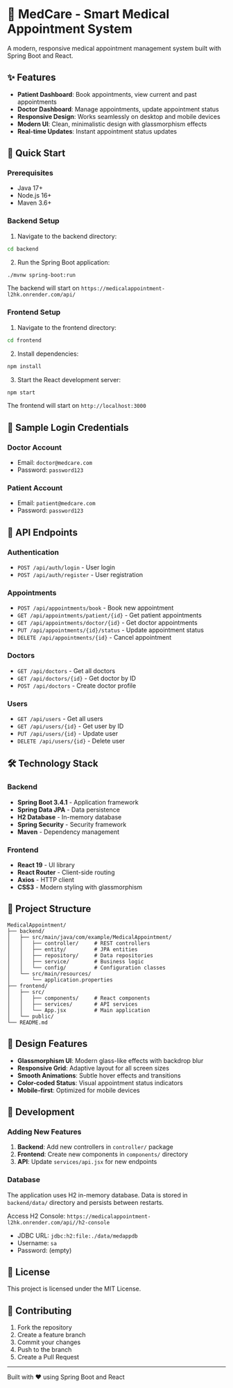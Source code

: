 # 🏥 MedCare - Smart Medical Appointment System

A modern, responsive medical appointment management system built with Spring Boot and React.

## ✨ Features

- **Patient Dashboard**: Book appointments, view current and past appointments
- **Doctor Dashboard**: Manage appointments, update appointment status
- **Responsive Design**: Works seamlessly on desktop and mobile devices
- **Modern UI**: Clean, minimalistic design with glassmorphism effects
- **Real-time Updates**: Instant appointment status updates

## 🚀 Quick Start

### Prerequisites
- Java 17+
- Node.js 16+
- Maven 3.6+

### Backend Setup

1. Navigate to the backend directory:
```bash
cd backend
```

2. Run the Spring Boot application:
```bash
./mvnw spring-boot:run
```

The backend will start on `https://medicalappointment-l2hk.onrender.com/api/`

### Frontend Setup

1. Navigate to the frontend directory:
```bash
cd frontend
```

2. Install dependencies:
```bash
npm install
```

3. Start the React development server:
```bash
npm start
```

The frontend will start on `http://localhost:3000`

## 🔐 Sample Login Credentials

### Doctor Account
- Email: `doctor@medcare.com`
- Password: `password123`

### Patient Account
- Email: `patient@medcare.com`
- Password: `password123`

## 📱 API Endpoints

### Authentication
- `POST /api/auth/login` - User login
- `POST /api/auth/register` - User registration

### Appointments
- `POST /api/appointments/book` - Book new appointment
- `GET /api/appointments/patient/{id}` - Get patient appointments
- `GET /api/appointments/doctor/{id}` - Get doctor appointments
- `PUT /api/appointments/{id}/status` - Update appointment status
- `DELETE /api/appointments/{id}` - Cancel appointment

### Doctors
- `GET /api/doctors` - Get all doctors
- `GET /api/doctors/{id}` - Get doctor by ID
- `POST /api/doctors` - Create doctor profile

### Users
- `GET /api/users` - Get all users
- `GET /api/users/{id}` - Get user by ID
- `PUT /api/users/{id}` - Update user
- `DELETE /api/users/{id}` - Delete user

## 🛠️ Technology Stack

### Backend
- **Spring Boot 3.4.1** - Application framework
- **Spring Data JPA** - Data persistence
- **H2 Database** - In-memory database
- **Spring Security** - Security framework
- **Maven** - Dependency management

### Frontend
- **React 19** - UI library
- **React Router** - Client-side routing
- **Axios** - HTTP client
- **CSS3** - Modern styling with glassmorphism

## 📁 Project Structure

```
MedicalAppointment/
├── backend/
│   ├── src/main/java/com/example/MedicalAppointment/
│   │   ├── controller/     # REST controllers
│   │   ├── entity/         # JPA entities
│   │   ├── repository/     # Data repositories
│   │   ├── service/        # Business logic
│   │   └── config/         # Configuration classes
│   └── src/main/resources/
│       └── application.properties
├── frontend/
│   ├── src/
│   │   ├── components/     # React components
│   │   ├── services/       # API services
│   │   └── App.jsx         # Main application
│   └── public/
└── README.md
```

## 🎨 Design Features

- **Glassmorphism UI**: Modern glass-like effects with backdrop blur
- **Responsive Grid**: Adaptive layout for all screen sizes
- **Smooth Animations**: Subtle hover effects and transitions
- **Color-coded Status**: Visual appointment status indicators
- **Mobile-first**: Optimized for mobile devices

## 🔧 Development

### Adding New Features

1. **Backend**: Add new controllers in `controller/` package
2. **Frontend**: Create new components in `components/` directory
3. **API**: Update `services/api.jsx` for new endpoints

### Database

The application uses H2 in-memory database. Data is stored in `backend/data/` directory and persists between restarts.

Access H2 Console: `https://medicalappointment-l2hk.onrender.com/api//h2-console`
- JDBC URL: `jdbc:h2:file:./data/medappdb`
- Username: `sa`
- Password: (empty)

## 📝 License

This project is licensed under the MIT License.

## 🤝 Contributing

1. Fork the repository
2. Create a feature branch
3. Commit your changes
4. Push to the branch
5. Create a Pull Request

---

Built with ❤️ using Spring Boot and React